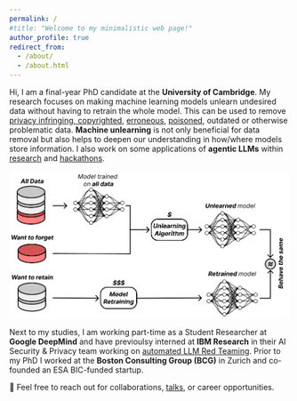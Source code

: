 ```yaml
---
permalink: /
#title: "Welcome to my minimalistic web page!"
author_profile: true
redirect_from: 
  - /about/
  - /about.html
---
```


Hi, I am a final-year PhD candidate at the **University of Cambridge**. My research focuses on making machine learning models unlearn undesired data without having to retrain the whole model. This can be used to remove [privacy infringing, copyrighted](https://arxiv.org/pdf/2308.07707), [erroneous](https://www.researchgate.net/profile/Stefan-Schoepf/publication/386336087_Machine_unlearning_in_supply_chains/links/674dd742876bd1777836bcb9/Machine-unlearning-in-supply-chains.pdf), [poisoned](https://data.mlr.press/assets/pdf/v01-18.pdf), outdated or otherwise problematic data. **Machine unlearning** is not only beneficial for data removal but also helps to deepen our understanding in how/where models store information. I also work on some applications of **agentic LLMs** within [research](https://arxiv.org/abs/2409.15398) and [hackathons](https://www.linkedin.com/posts/schoepfstefan_ai-engine-uk-university-hackathon-2025-activity-7297312723980161024-ukfz?utm_source=share&utm_medium=member_desktop&rcm=ACoAABiL-0wBlMcKXxjEIZNd4waS-DXX4PRZJGQ).

![unlearning](/images/unlearning.png)

Next to my studies, I am working part-time as a Student Researcher at **Google DeepMind** and have previoulsy interned at **IBM Research** in their AI Security & Privacy team working on [automated LLM Red Teaming](https://www.linkedin.com/posts/schoepfstefan_happy-to-share-that-i-won-the-best-presentation-activity-7221423807180247040-zvoH?utm_source=share&utm_medium=member_desktop&rcm=ACoAABiL-0wBlMcKXxjEIZNd4waS-DXX4PRZJGQ).
Prior to my PhD I worked at the **Boston Consulting Group (BCG)** in Zurich and co-founded an ESA BIC-funded startup.

📧 Feel free to reach out for collaborations, [talks](https://www.linkedin.com/posts/schoepfstefan_i-had-the-incredible-opportunity-to-share-activity-7203370266830245889-6JrU?utm_source=share&utm_medium=member_desktop&rcm=ACoAABiL-0wBlMcKXxjEIZNd4waS-DXX4PRZJGQ), or career opportunities.
